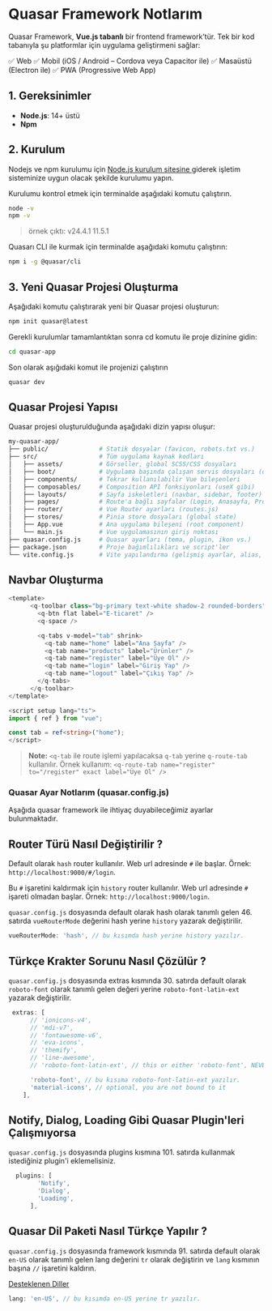 # Quasar Framework Notlarım

Quasar Framework, **Vue.js tabanlı** bir frontend framework’tür. Tek bir kod tabanıyla şu platformlar için uygulama geliştirmeni sağlar:

✅ Web
✅ Mobil (iOS / Android – Cordova veya Capacitor ile)
✅ Masaüstü (Electron ile)
✅ PWA (Progressive Web App)

## 1. Gereksinimler

- **Node.js**: 14+ üstü
- **Npm**

## 2. Kurulum

Nodejs ve npm kurulumu için [Node.js kurulum sitesine ](https://nodejs.org/en/download) giderek işletim sisteminize uygun olacak şekilde kurulumu yapın.

Kurulumu kontrol etmek için terminalde aşağıdaki komutu çalıştırın.

```bash
node -v
npm -v
```

> örnek çıktı:
> v24.4.1
> 11.5.1

Quasarı CLI ile kurmak için terminalde aşağıdaki komutu çalıştırın:

```bash
npm i -g @quasar/cli
```

## 3. Yeni Quasar Projesi Oluşturma

Aşağıdaki komutu çalıştırarak yeni bir Quasar projesi oluşturun:

```bash
npm init quasar@latest
```

Gerekli kurulumlar tamamlantıktan sonra cd komutu ile proje dizinine gidin:

```bash
cd quasar-app
```

Son olarak aşığıdaki komut ile projenizi çalıştırın

```bash
quasar dev
```

## Quasar Projesi Yapısı

Quasar projesi oluşturulduğunda aşağıdaki dizin yapısı oluşur:

```bash
my-quasar-app/
├── public/              # Statik dosyalar (favicon, robots.txt vs.)
├── src/                 # Tüm uygulama kaynak kodları
│   ├── assets/          # Görseller, global SCSS/CSS dosyaları
│   ├── boot/            # Uygulama başında çalışan servis dosyaları (örneğin axios)
│   ├── components/      # Tekrar kullanılabilir Vue bileşenleri
│   ├── composables/     # Composition API fonksiyonları (useX gibi)
│   ├── layouts/         # Sayfa iskeletleri (navbar, sidebar, footer)
│   ├── pages/           # Route'a bağlı sayfalar (Login, Anasayfa, Profil)
│   ├── router/          # Vue Router ayarları (routes.js)
│   ├── stores/          # Pinia store dosyaları (global state)
│   ├── App.vue          # Ana uygulama bileşeni (root component)
│   └── main.js          # Vue uygulamasının giriş noktası
├── quasar.config.js     # Quasar ayarları (tema, plugin, ikon vs.)
├── package.json         # Proje bağımlılıkları ve script'ler
└── vite.config.js       # Vite yapılandırma (gelişmiş ayarlar, alias, proxy vs.)
```

## Navbar Oluşturma

```ts
<template>
      <q-toolbar class="bg-primary text-white shadow-2 rounded-borders">
        <q-btn flat label="E-ticaret" />
        <q-space />

        <q-tabs v-model="tab" shrink>
          <q-tab name="home" label="Ana Sayfa" />
          <q-tab name="products" label="Ürünler" />
          <q-tab name="register" label="Üye Ol" />
          <q-tab name="login" label="Giriş Yap" />
          <q-tab name="logout" label="Çıkış Yap" />
        </q-tabs>
      </q-toolbar>
</template>

<script setup lang="ts">
import { ref } from "vue";

const tab = ref<string>("home");
</script>
```

> **Note:** `<q-tab` ile route işlemi yapılacaksa `q-tab` yerine `q-route-tab` kullanılır. Örnek kullanım:
> `<q-route-tab name="register" to="/register" exact label="Üye Ol" />`

### Quasar Ayar Notlarım (quasar.config.js)

Aşağıda quasar framework ile ihtiyaç duyabileceğimiz ayarlar bulunmaktadır.

## Router Türü Nasıl Değiştirilir ?

Default olarak `hash` router kullanılır. Web url adresinde `#` ile başlar. Örnek: `http://localhost:9000/#/login`.

Bu `#` işaretini kaldırmak için `history` router kullanılır. Web url adresinde `#` işareti olmadan başlar. Örnek: `http://localhost:9000/login`.

`quasar.config.js` dosyasında default olarak hash olarak tanımlı gelen 46. satırda `vueRouterMode` değerini hash yerine `history` yazarak değiştirilir.

```js
vueRouterMode: 'hash', // bu kısımda hash yerine history yazılır.
```

## Türkçe Krakter Sorunu Nasıl Çözülür ?

`quasar.config.js` dosyasında extras kısmında 30. satırda default olarak `roboto-font` olarak tanımlı gelen değeri yerine `roboto-font-latin-ext` yazarak değiştirilir.

```js
 extras: [
      // 'ionicons-v4',
      // 'mdi-v7',
      // 'fontawesome-v6',
      // 'eva-icons',
      // 'themify',
      // 'line-awesome',
      // 'roboto-font-latin-ext', // this or either 'roboto-font', NEVER both!

      'roboto-font', // bu kısıma roboto-font-latin-ext yazılır.
      'material-icons', // optional, you are not bound to it
    ],
```

## Notify, Dialog, Loading Gibi Quasar Plugin'leri Çalışmıyorsa

`quasar.config.js` dosyasında plugins kısmına 101. satırda kullanmak istediğiniz plugin'i eklemelisiniz.

```js
  plugins: [
        'Notify',
        'Dialog',
        'Loading',
      ],
```

## Quasar Dil Paketi Nasıl Türkçe Yapılır ?

`quasar.config.js` dosyasında framework kısmında 91. satırda default olarak `en-US` olarak tanımlı gelen lang değerini `tr` olarak değiştirin ve `lang` kısmının başına `//` işaretini kaldırın.

[Desteklenen Diller](https://github.com/quasarframework/quasar/tree/dev/ui/lang)

```js
lang: 'en-US', // bu kısımda en-US yerine tr yazılır.
```
